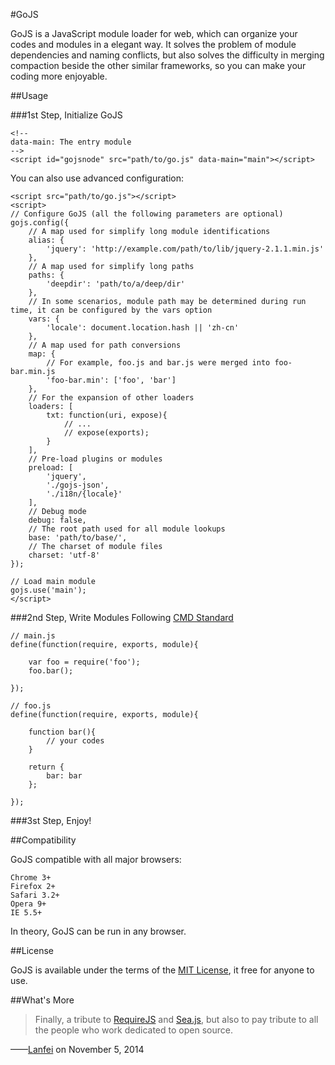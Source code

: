 #GoJS

GoJS is a JavaScript module loader for web, which can organize your codes and modules in a elegant way. It solves the problem of module dependencies and naming conflicts, but also solves the difficulty in merging compaction beside the other similar frameworks, so you can make your coding more enjoyable.

##Usage

###1st Step, Initialize GoJS

```
<!--
data-main: The entry module
-->
<script id="gojsnode" src="path/to/go.js" data-main="main"></script>
```

You can also use advanced configuration:

```
<script src="path/to/go.js"></script>
<script>
// Configure GoJS (all the following parameters are optional)
gojs.config({
	// A map used for simplify long module identifications
	alias: {
		'jquery': 'http://example.com/path/to/lib/jquery-2.1.1.min.js'
	},
	// A map used for simplify long paths
	paths: {
		'deepdir': 'path/to/a/deep/dir'
	},
	// In some scenarios, module path may be determined during run time, it can be configured by the vars option
	vars: {
		'locale': document.location.hash || 'zh-cn'
	},
	// A map used for path conversions
	map: {
		// For example, foo.js and bar.js were merged into foo-bar.min.js
		'foo-bar.min': ['foo', 'bar']
	},
	// For the expansion of other loaders
	loaders: [
		txt: function(uri, expose){
			// ...
			// expose(exports);
		}
	],
	// Pre-load plugins or modules
	preload: [
		'jquery',
		'./gojs-json',
		'./i18n/{locale}'
	],
	// Debug mode
	debug: false,
	// The root path used for all module lookups
	base: 'path/to/base/',
	// The charset of module files
	charset: 'utf-8'
});

// Load main module
gojs.use('main');
</script>
```

###2nd Step, Write Modules Following [CMD Standard](https://github.com/cmdjs/specification/blob/master/draft/module.md)

```
// main.js
define(function(require, exports, module){

	var foo = require('foo');
	foo.bar();

});

// foo.js
define(function(require, exports, module){
	
	function bar(){
		// your codes
	}

	return {
		bar: bar
	};

});
```

###3st Step, Enjoy!

##Compatibility

GoJS compatible with all major browsers:

```
Chrome 3+
Firefox 2+
Safari 3.2+
Opera 9+
IE 5.5+
```

In theory, GoJS can be run in any browser.

##License

GoJS is available under the terms of the [MIT License](https://github.com/Lanfei/GoJS/blob/master/LICENSE), it free for anyone to use.

##What's More

>Finally, a tribute to <a target="_blank" href="http://requirejs.org">RequireJS</a> and <a target="_blank" href="http://seajs.org">Sea.js</a>, but also to pay tribute to all the people who work dedicated to open source.

——[Lanfei](http://www.clanfei.com/) on November 5, 2014
